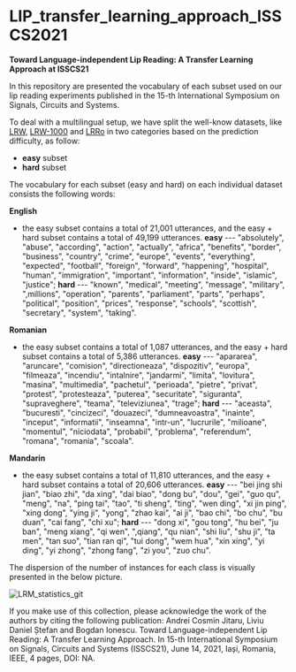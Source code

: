 #  LIP_transfer_learning_approach_ISSCS2021

**Toward Language-independent Lip Reading: A Transfer Learning Approach at ISSCS21**


In this repository are presented the vocabulary of each subset used on our lip reading experiments published in the 15-th International Symposium on Signals, Circuits and Systems.

To deal with a multilingual setup, we have split the well-know datasets, like [LRW](https://www.robots.ox.ac.uk/~vgg/publications/2016/Chung16/chung16.pdf), [LRW-1000](https://arxiv.org/pdf/1810.06990.pdf) and [LRRo](https://doi.org/10.1145/3339825.3394932 ) in two categories based on the prediction difficulty, as follow:
- **easy** subset
- **hard** subset

The vocabulary for each subset (easy and hard) on each individual dataset consists the following words:

**English**
- the easy subset contains a total of 21,001 utterances, and the easy + hard subset contains a total of 49,199 utterances. 
**easy** --- "absolutely", "abuse", "according", "action", "actually", "africa", "benefits", "border", "business", "country", "crime", "europe", "events", "everything", "expected", "football", "foreign", "forward", "happening", "hospital", "human", "immigration", "important", "information", "inside", "islamic", "justice"; **hard** --- "known", "medical", "meeting", "message", "military", ",millions", "operation", "parents", "parliament", "parts", "perhaps", "political", "position", "prices", "response", "schools", "scottish", "secretary", "system", "taking".

**Romanian**
- the easy subset contains a total of 1,087 utterances, and the easy + hard subset contains a total of 5,386 utterances. 
**easy** --- "apararea", "aruncare", "comision", "directioneaza", "dispozitiv", "europa", "filmeaza", "incendiu", "intalnire", "jandarmi", "limita", "lovitura", "masina", "multimedia", "pachetul", "perioada", "pietre", "privat", "protest", "protesteaza", "puterea", "securitate", "siguranta", "supraveghere", "teama", "televiziunea", "trage"; **hard** --- "aceasta", "bucuresti", "cincizeci", "douazeci", "dumneavoastra", "inainte", "inceput", "informatii", "inseamna", "intr-un", "lucrurile", "milioane", "momentul", "niciodata", "probabil", "problema", "referendum", "romana", "romania", "scoala".

**Mandarin**
- the easy subset contains a total of 11,810 utterances, and the easy + hard subset contains a total of 20,606 utterances. 
**easy** --- "bei jing shi jian", "biao zhi", "da xing", "dai biao", "dong bu", "dou", "gei", "guo qu", "meng", "na", "ping tai", "tao", "ti sheng", "ting", "wen ding", "xi jin ping", "xing dong", "ying ji", "yong", "zhao kai", "ai ji", "bao chi", "bo chu", "bu duan", "cai fang", "chi xu"; **hard** --- "dong xi", "gou tong", "hu bei", "ju ban", "meng xiang", "qi wen", ",qiang", "qu nian", "shi liu", "shu ji", "ta men", "tan suo", "tian ran qi", "tui dong", "wem hua", "xin xing", "yi ding", "yi zhong", "zhong fang", "zi you", "zuo chu".

The dispersion of the number of instances for each class is visually presented in the below picture.

![LRM_statistics_git](https://user-images.githubusercontent.com/39959212/112307956-3e26ef00-8caa-11eb-9747-e76433d0ba75.png)

If you make use of this collection, please acknowledge the work of the authors by citing the following publication: Andrei Cosmin Jitaru, Liviu Daniel Ștefan and Bogdan Ionescu. Toward Language-independent Lip Reading: A Transfer Learning Approach. In 15-th International Symposium on Signals, Circuits and Systems (ISSCS21), June 14, 2021, Iași, Romania, IEEE, 4 pages, DOI: NA.
